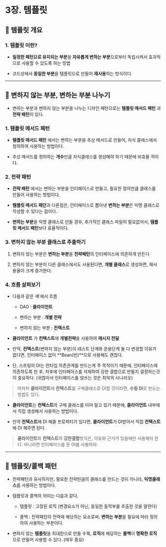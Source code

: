 # 3장. 템플릿




## 🐫 템플릿 개요

### 1. 템플릿 이란?

* **일정한 패턴으로 유지되는 부분**을 **자유롭게 변하는 부분**으로부터 독립시켜서 효과적으로 사용할 수 있도록 하는 방법

* 코드상에서 **동일한 부분**을 템플릿으로 만들어 **재사용**하는 방식이다.


---


## 🐫 변하지 않는 부분, 변하는 부분 나누기

* 변하는 부분과 변하지 않는 부분을 나누는 디자인 패턴으로는 **템플릿 메서드 패턴** 과 **전략 패턴**이 있다.


### 1. 템플릿 메서드 패턴

* **템플릿 메서드 패턴** 에서는 변하는 부분을 추상 메서드로 만들어, 자식 클래스에서 정의하여 사용하는 방법이다.

* 추상 메서드를 정의하는 **개수**만큼 자식클래스를 생성해야 하기 때문에 비효율 적이다.


### 2. 전략 패턴

* **전략 패턴** 에서는 변하는 부분을 인터페이스로 만들고, 필요한 정의만큼 클래스를 만들어 사용하는 방법이다.

* **템플릿 메서드 패던**과 다른점은, 인터페이스로 뽑아낸 **변하는 부분**은 익명 클래스로 작성할 수 있다는 점이다.

* **변하는 부분**을 익명 클래스로 만들 경우, 추가적인 클래스 파일이 필요없어서, **템플릿 메서드 패턴**보다 효율적이다.


### 3. 변하지 않는 부분 클래스로 추출하기

1. 변하지 않는 부분은 **변하는 부분**을 **전략패턴**의 인터페이스에 의존하게 만든다.

1. 변하지 않는 부분이 다른 클래스에서도 사용된다면, **개별 클래스**로 생성하면, 재사용율이 크게 증가한다.


### 4. 흐름 살펴보기

* 다음과 같은 *예* 에서 흐름

    * DAO : **클라이언트**

    * 변하는 부분 : **개별 전략**

    * 변하지 않는 부분 : **컨텍스트**

* **클라이언트** 가 **컨텍스트**에 **개별전략**을 사용하여 **메시지 전달**

* 만약, **컨텍스트**(변하지 않는 부분)이 테스트 단계와 운용단계 둘 다 변경할 이유가 없다면, 인터페이스 없이 **Bean(빈)**으로 사용해도 괜찮다.

* 단, 스프링의 DI는 런타임 의존관계를 만드는게 주 목적이기 때문에, 인터페이스에 의존하도록 한 후, 차후에 인터페이스를 삭제하여 강한 결합으로 만들지 결정하는것이 중요하다. (귀찮아서 인터페이스를 않쓰는 것은 최악의 시나리오)


> 어차피 **클라이언트**에 **컨텍스트**를 구체클래스로 DI할 것이라면, **수동 DI**로 만드는 방법도 있다.

* **클라이언트**는 **컨텍스트**의 구체 클래스를 이미 알고 있기 때문에, **클라이언트** 내부에서 직접 생성해서 사용하는 방법이다.

* 만약 **컨텍스트**에 DI 해줄 프로퍼티가 있다면, **클라이언트**가 DI받아서 직접 **컨텍스트**에 DI 해주면 된다.

> **클라이언트**와 **컨텍스트**의 **강한결합**방식은, 이유와 근거가 있을때만 사용해야 한다. 아니라면 인터페이스를 둔 DI를 사용하자.


---


## 🐫 템플릿/콜백 패턴

* 전략패턴과 유사하지만, 필요한 전략만큼의 클래스를 만드는 것이 아니라, **익명클래스**를 사용하는 방법이다.

* 템플릿과 콜백의 의미는 다음과 같다.

    * 템플릿 : 고정된 로직 (변경요소가 아닌, 동일한 동작부를 추출한 것을 말한다)

    * 콜백 : 전략패턴의 전략에 해당하는 요소로써, **변하는 부분**을 필요에 따라 정의하여 사용하는 부분이다.

* 변하지 않는 **템플릿**을 최대한으로 만들 수록, **로직**에 해당하는 **콜백**이 **명확한 로직**으로 만들어 사용할 수 있다. (매우 중요)